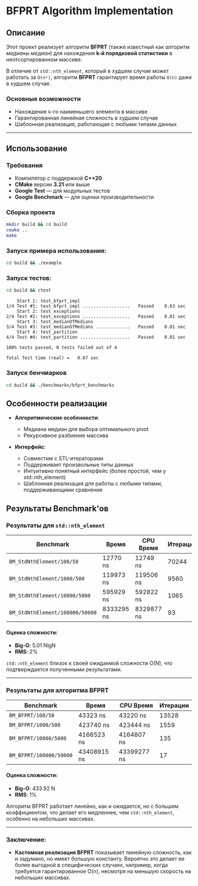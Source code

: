 # BFPRT Algorithm Implementation

## Описание

Этот проект реализует алгоритм **BFPRT** (также известный как *алгоритм медианы медиан*) для нахождения **k-й порядковой статистики** в неотсортированном массиве.

В отличие от `std::nth_element`, который в худшем случае может работать за `O(n²)`, алгоритм **BFPRT** гарантирует время работы `O(n)` даже в худшем случае.

### Основные возможности

- Нахождение `k`-го наименьшего элемента в массиве
- Гарантированная линейная сложность в худшем случае
- Шаблонная реализация, работающая с любыми типами данных

---

## Использование

### Требования

- Компилятор с поддержкой **C++20**
- **CMake** версии **3.21** или выше
- **Google Test** — для модульных тестов
- **Google Benchmark** — для оценки производительности

### Сборка проекта

```bash
mkdir build && cd build
cmake ..
make
```

### Запуск примера использования:
```bash
cd build && ./example
```

### Запуск тестов:
```bash
cd build && ctest
```

```console
    Start 1: test_bfprt_impl
1/4 Test #1: test_bfprt_impl ..................   Passed    0.63 sec
    Start 2: test_exceptions
2/4 Test #2: test_exceptions ..................   Passed    0.01 sec
    Start 3: test_medianOfMedians
3/4 Test #3: test_medianOfMedians .............   Passed    0.01 sec
    Start 4: test_partition
4/4 Test #4: test_partition ...................   Passed    0.01 sec

100% tests passed, 0 tests failed out of 4

Total Test time (real) =   0.67 sec
```

### Запуск бенчмарков
```bash
cd build && ./benchmarks/bfprt_benchmarks
```

## Особенности реализации

- **Алгоритмические особенности**:
  - Медиана медиан для выбора оптимального pivot
  - Рекурсивное разбиение массива

- **Интерфейс**:
    - Совместим с STL-итераторами
    - Поддерживает произвольные типы данных
    - Интуитивно понятный интерфейс (более простой, чем у std::nth_element)
    - Шаблонная реализация для работы с любыми типами, поддерживающими сравнение

## Результаты Benchmark'ов

### Результаты для `std::nth_element`

| Benchmark                        | Время       | CPU Время  | Итерации |
|-----------------------------------|-------------|------------|----------|
| `BM_StdNthElement/100/50`         | 12770 ns    | 12749 ns   | 70244    |
| `BM_StdNthElement/1000/500`       | 119973 ns   | 119506 ns  | 9560     |
| `BM_StdNthElement/10000/5000`     | 595929 ns   | 592822 ns  | 1065     |
| `BM_StdNthElement/100000/50000`   | 8333295 ns  | 8329877 ns | 93       |

#### Оценка сложности:
- **Big-O**: 5.01 NlgN
- **RMS**: 2%

`std::nth_element` близок к своей ожидаемой сложности O(N), что подтверждается полученными результатами.

---

### Результаты для алгоритма BFPRT

| Benchmark                        | Время        | CPU Время  | Итерации |
|-----------------------------------|--------------|------------|----------|
| `BM_BFPRT/100/50`                | 43323 ns     | 43220 ns   | 13528    |
| `BM_BFPRT/1000/500`              | 423740 ns    | 423444 ns  | 1559     |
| `BM_BFPRT/10000/5000`            | 4166523 ns   | 4164807 ns | 135      |
| `BM_BFPRT/100000/50000`          | 43408915 ns  | 43399277 ns| 17       |

#### Оценка сложности:
- **Big-O**: 433.92 N
- **RMS**: 1%

Алгоритм BFPRT работает линейно, как и ожидается, но с большим коэффициентом, что делает его медленнее, чем `std::nth_element`, особенно на небольших массивах.

---

### Заключение:
- **Кастомная реализация BFPRT** показывает линейную сложность, как и задумано, но имеет большую константу. Вероятно это делает ее более выгодной в специфических случаях, например, когда требуется гарантированное O(n), несмотря на меньшую скорость на небольших массивах.
